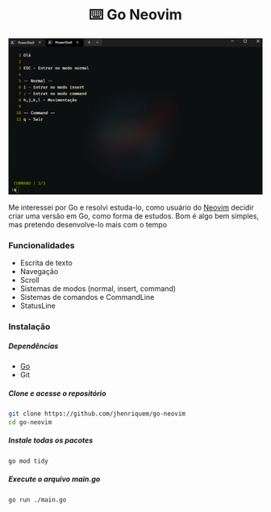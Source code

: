 <h1 align="center"> ⌨️ Go Neovim</h1>
<img src="./assets/img.png"/>


Me interessei por Go e resolvi estuda-lo, como usuário do [Neovim](https://neovim.io/) decidir criar uma versão em Go, como forma de estudos. Bom é algo bem simples, mas pretendo desenvolve-lo mais com o tempo

### Funcionalidades
- Escrita de texto
- Navegação 
- Scroll
- Sistemas de modos (normal, insert, command)
- Sistemas de comandos e CommandLine 
- StatusLine 

### Instalação

##### Dependências
- [Go](https://go.dev/)
- Git


##### Clone e acesse o repositório 
```bash
git clone https://github.com/jhenriquem/go-neovim
cd go-neovim
```

##### Instale todas os pacotes
```bash
go mod tidy
```

##### Execute o arquivo main.go
```bash
go run ./main.go
```
